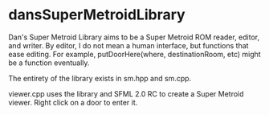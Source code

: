 dansSuperMetroidLibrary
=======================
Dan's Super Metroid Library aims to be a Super Metroid ROM reader, editor, and writer. By editor, I do not mean a human interface, but functions that ease editing. For example, putDoorHere(where, destinationRoom, etc) might be a function eventually.

The entirety of the library exists in sm.hpp and sm.cpp.

viewer.cpp uses the library and SFML 2.0 RC to create a Super Metroid viewer. Right click on a door to enter it.
